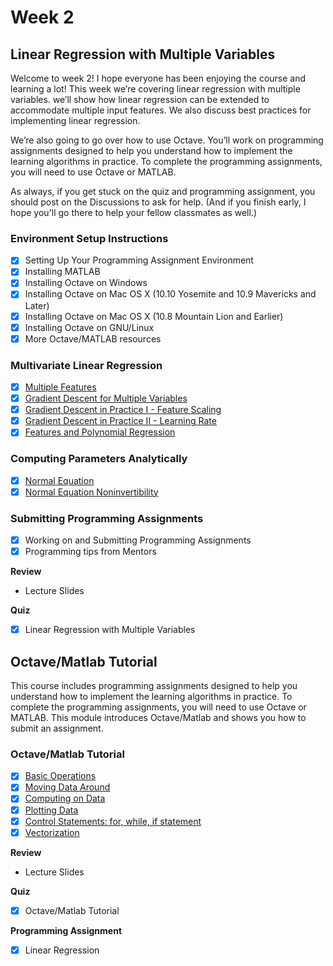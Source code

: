 # Week 2

## Linear Regression with Multiple Variables ##
Welcome to week 2! I hope everyone has been enjoying the course and learning a lot! This week we’re covering linear regression with multiple variables. we’ll show how linear regression can be extended to accommodate multiple input features. We also discuss best practices for implementing linear regression.

We’re also going to go over how to use Octave. You’ll work on programming assignments designed to help you understand how to implement the learning algorithms in practice. To complete the programming assignments, you will need to use Octave or MATLAB.

As always, if you get stuck on the quiz and programming assignment, you should post on the Discussions to ask for help. (And if you finish early, I hope you'll go there to help your fellow classmates as well.)

### Environment Setup Instructions ###
- [x] Setting Up Your Programming Assignment Environment
- [x] Installing MATLAB
- [x] Installing Octave on Windows
- [x] Installing Octave on Mac OS X (10.10 Yosemite and 10.9 Mavericks and Later)
- [x] Installing Octave on Mac OS X (10.8 Mountain Lion and Earlier)
- [x] Installing Octave on GNU/Linux
- [x] More Octave/MATLAB resources

### Multivariate Linear Regression ###
- [x] [Multiple Features](https://www.youtube.com/watch?v=Q4GNLhRtZNc&index=18&list=PLLssT5z_DsK-h9vYZkQkYNWcItqhlRJLN)
- [x] [Gradient Descent for Multiple Variables](https://www.youtube.com/watch?v=pkJjoro-b5c&list=PLLssT5z_DsK-h9vYZkQkYNWcItqhlRJLN&index=19)
- [x] [Gradient Descent in Practice I - Feature Scaling](https://www.youtube.com/watch?v=r5E2X1JdHAU&list=PLLssT5z_DsK-h9vYZkQkYNWcItqhlRJLN&index=20)
- [x] [Gradient Descent in Practice II - Learning Rate](https://www.youtube.com/watch?v=CYlR9oYhYuY&index=21&list=PLLssT5z_DsK-h9vYZkQkYNWcItqhlRJLN)
- [x] [Features and Polynomial Regression](https://www.youtube.com/watch?v=Hwj_9wMXDVo&list=PLLssT5z_DsK-h9vYZkQkYNWcItqhlRJLN&index=22)

### Computing Parameters Analytically ###
- [x] [Normal Equation](https://www.youtube.com/watch?v=B-Ks01zR4HY&list=PLLssT5z_DsK-h9vYZkQkYNWcItqhlRJLN&index=24)
- [x] [Normal Equation Noninvertibility](https://www.youtube.com/watch?v=FZ1qPqVeMSQ)

### Submitting Programming Assignments ###
- [x] Working on and Submitting Programming Assignments
- [x] Programming tips from Mentors

**Review**
- Lecture Slides

**Quiz**
- [x] Linear Regression with Multiple Variables

## Octave/Matlab Tutorial ##
This course includes programming assignments designed to help you understand how to implement the learning algorithms in practice. To complete the programming assignments, you will need to use Octave or MATLAB. This module introduces Octave/Matlab and shows you how to submit an assignment.

### Octave/Matlab Tutorial ###
- [x] [Basic Operations](https://www.youtube.com/watch?v=39PyhM0LAow&index=25&list=PLLssT5z_DsK-h9vYZkQkYNWcItqhlRJLN)
- [x] [Moving Data Around](https://www.youtube.com/watch?v=FXLy8D2dnio&list=PLLssT5z_DsK-h9vYZkQkYNWcItqhlRJLN&index=26)
- [x] [Computing on Data](https://www.youtube.com/watch?v=GZqgeFBxOKc)
- [x] [Plotting Data](https://www.youtube.com/watch?v=8ClrEqsvPP0&index=27&list=PLLssT5z_DsK-h9vYZkQkYNWcItqhlRJLN)
- [x] [Control Statements: for, while, if statement](https://www.youtube.com/watch?v=HFtJbRKuwtI&list=PLLssT5z_DsK-h9vYZkQkYNWcItqhlRJLN&index=28)
- [x] [Vectorization](https://www.youtube.com/watch?v=9CIYT72UDHw&index=29&list=PLLssT5z_DsK-h9vYZkQkYNWcItqhlRJLN)

**Review**
- Lecture Slides

**Quiz**
- [x] Octave/Matlab Tutorial

**Programming Assignment**
- [x] Linear Regression

